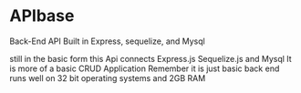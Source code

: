 # APIbase
Back-End API Built in Express, sequelize, and Mysql

still in the basic form
this Api connects Express.js Sequelize.js and Mysql
 It is more of a basic CRUD Application
 Remember it is just basic back end
 runs well on 32 bit operating systems
 and 2GB RAM
